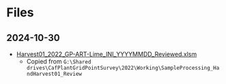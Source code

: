 # Files

## 2024-10-30

- [Harvest01_2022_GP-ART-Lime_INI_YYYYMMDD_Reviewed.xlsm](Harvest01_2022_GP-ART-Lime_INI_YYYYMMDD_Reviewed.xlsm)
  - Copied from `G:\Shared drives\CafPlantGridPointSurvey\2022\Working\SampleProcessing_HandHarvest01_Review`
